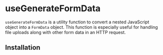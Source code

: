 # useGenerateFormData

`useGenerateFormData` is a utility function to convert a nested JavaScript object into a `FormData` object. This function is especially useful for handling file uploads along with other form data in an HTTP request.

## Installation

<!-- To install this utility, you can use npm or yarn: -->

<!-- ```sh
npm install your-package-name -->
